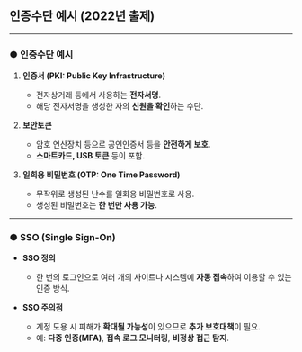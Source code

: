 ## 인증수단 예시 (2022년 출제)

---

### ● 인증수단 예시

1. **인증서 (PKI: Public Key Infrastructure)**  
   - 전자상거래 등에서 사용하는 **전자서명**.  
   - 해당 전자서명을 생성한 자의 **신원을 확인**하는 수단.  

2. **보안토큰**  
   - 암호 연산장치 등으로 공인인증서 등을 **안전하게 보호**.  
   - **스마트카드, USB 토큰** 등이 포함.  

3. **일회용 비밀번호 (OTP: One Time Password)**  
   - 무작위로 생성된 난수를 일회용 비밀번호로 사용.  
   - 생성된 비밀번호는 **한 번만 사용 가능**.  

---

### ● SSO (Single Sign-On)

- **SSO 정의**  
  - 한 번의 로그인으로 여러 개의 사이트나 시스템에 **자동 접속**하여 이용할 수 있는 인증 방식.  

- **SSO 주의점**  
  - 계정 도용 시 피해가 **확대될 가능성**이 있으므로 **추가 보호대책**이 필요.  
  - 예: **다중 인증(MFA)**, **접속 로그 모니터링**, **비정상 접근 탐지**.
